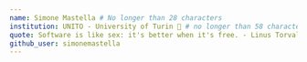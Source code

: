 ```yaml
---
name: Simone Mastella # No longer than 28 characters
institution: UNITO - University of Turin 🚩 # no longer than 58 characters
quote: Software is like sex: it's better when it's free. - Linus Torvalds # no longer than 100 characters, avoid using quotes(") to guarantee the format remains the same.
github_user: simonemastella
---
```

